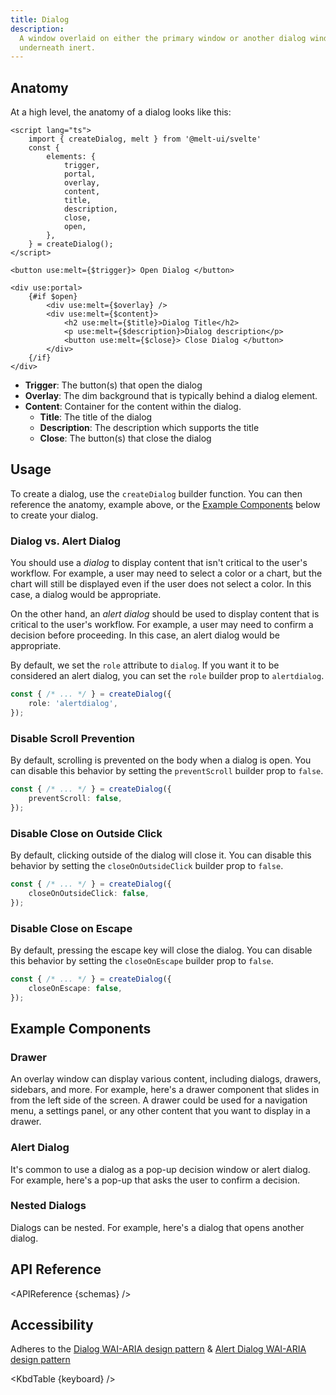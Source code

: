 ```yaml
---
title: Dialog
description:
  A window overlaid on either the primary window or another dialog window, rendering the content
  underneath inert.
---
```


<script>
    import { APIReference, KbdTable, Preview } from '$docs/components'
    export let schemas
    export let keyboard
    export let snippets
    export let previews
</script>

## Anatomy

At a high level, the anatomy of a dialog looks like this:

```svelte
<script lang="ts">
	import { createDialog, melt } from '@melt-ui/svelte'
	const { 
		elements: {
			trigger, 
			portal, 
			overlay, 
			content, 
			title, 
			description, 
			close, 
			open,
		},
	} = createDialog();
</script>

<button use:melt={$trigger}> Open Dialog </button>

<div use:portal>
	{#if $open}
		<div use:melt={$overlay} />
		<div use:melt={$content}>
			<h2 use:melt={$title}>Dialog Title</h2>
			<p use:melt={$description}>Dialog description</p>
			<button use:melt={$close}> Close Dialog </button>
		</div>
	{/if}
</div>
```

- **Trigger**: The button(s) that open the dialog
- **Overlay**: The dim background that is typically behind a dialog element.
- **Content**: Container for the content within the dialog.
  - **Title**: The title of the dialog
  - **Description**: The description which supports the title
  - **Close**: The button(s) that close the dialog

## Usage

To create a dialog, use the `createDialog` builder function. You can then reference the anatomy,
example above, or the [Example Components](#example-components) below to create your dialog.

### Dialog vs. Alert Dialog

You should use a _dialog_ to display content that isn't critical to the user's workflow. For
example, a user may need to select a color or a chart, but the chart will still be displayed even if
the user does not select a color. In this case, a dialog would be appropriate.

On the other hand, an _alert dialog_ should be used to display content that is critical to the
user's workflow. For example, a user may need to confirm a decision before proceeding. In this case,
an alert dialog would be appropriate.

By default, we set the `role` attribute to `dialog`. If you want it to be considered an alert
dialog, you can set the `role` builder prop to `alertdialog`.

```ts {2}
const { /* ... */ } = createDialog({
	role: 'alertdialog',
});
```

### Disable Scroll Prevention

By default, scrolling is prevented on the body when a dialog is open. You can disable this behavior
by setting the `preventScroll` builder prop to `false`.

```ts {2}
const { /* ... */ } = createDialog({
	preventScroll: false,
});
```

### Disable Close on Outside Click

By default, clicking outside of the dialog will close it. You can disable this behavior by setting
the `closeOnOutsideClick` builder prop to `false`.

```ts {2}
const { /* ... */ } = createDialog({
	closeOnOutsideClick: false,
});
```

### Disable Close on Escape

By default, pressing the escape key will close the dialog. You can disable this behavior by setting
the `closeOnEscape` builder prop to `false`.

```ts {2}
const { /* ... */ } = createDialog({
	closeOnEscape: false,
});
```

## Example Components

### Drawer

An overlay window can display various content, including dialogs, drawers, sidebars, and more. For
example, here's a drawer component that slides in from the left side of the screen. A drawer could
be used for a navigation menu, a settings panel, or any other content that you want to display in a
drawer.

<Preview code={snippets.drawer}>
    <svelte:component this={previews.drawer} />
</Preview>

### Alert Dialog

It's common to use a dialog as a pop-up decision window or alert dialog. For example, here's a
pop-up that asks the user to confirm a decision.

<Preview code={snippets.alert}>
    <svelte:component this={previews.alert} />
</Preview>

### Nested Dialogs

Dialogs can be nested. For example, here's a dialog that opens another dialog.

<Preview code={snippets.nested}>
    <svelte:component this={previews.nested} />
</Preview>

## API Reference

<APIReference {schemas} />

## Accessibility

Adheres to the [Dialog WAI-ARIA design pattern](https://www.w3.org/WAI/ARIA/apg/patterns/dialog/) &
[Alert Dialog WAI-ARIA design pattern](https://www.w3.org/WAI/ARIA/apg/patterns/alertdialog/)

<KbdTable {keyboard} />
